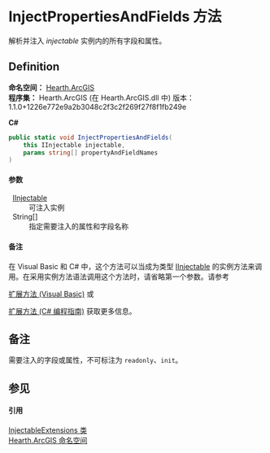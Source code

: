 # InjectPropertiesAndFields 方法


解析并注入 *injectable* 实例内的所有字段和属性。



## Definition
**命名空间：** <a href="N_Hearth_ArcGIS">Hearth.ArcGIS</a>  
**程序集：** Hearth.ArcGIS (在 Hearth.ArcGIS.dll 中) 版本：1.1.0+1226e772e9a2b3048c2f3c2f269f27f8f1fb249e

**C#**
``` C#
public static void InjectPropertiesAndFields(
	this IInjectable injectable,
	params string[] propertyAndFieldNames
)
```



#### 参数
<dl><dt>  <a href="T_Hearth_ArcGIS_IInjectable">IInjectable</a></dt><dd>可注入实例</dd><dt>  String[]</dt><dd>指定需要注入的属性和字段名称</dd></dl>

#### 备注
在 Visual Basic 和 C# 中，这个方法可以当成为类型 <a href="T_Hearth_ArcGIS_IInjectable">IInjectable</a> 的实例方法来调用。在采用实例方法语法调用这个方法时，请省略第一个参数。请参考 <a href="https://docs.microsoft.com/dotnet/visual-basic/programming-guide/language-features/procedures/extension-methods" target="_blank" rel="noopener noreferrer">

扩展方法 (Visual Basic)</a> 或 <a href="https://docs.microsoft.com/dotnet/csharp/programming-guide/classes-and-structs/extension-methods" target="_blank" rel="noopener noreferrer">

扩展方法 (C# 编程指南)</a> 获取更多信息。

## 备注
需要注入的字段或属性，不可标注为 `readonly`、`init`。

## 参见


#### 引用
<a href="T_Hearth_ArcGIS_InjectableExtensions">InjectableExtensions 类</a>  
<a href="N_Hearth_ArcGIS">Hearth.ArcGIS 命名空间</a>  
